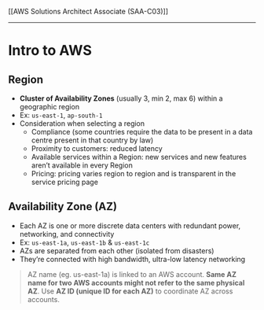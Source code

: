[[AWS Solutions Architect Associate (SAA-C03)]]

---
# Intro to AWS

## Region
- **Cluster of Availability Zones** (usually 3, min 2, max 6) within a geographic region
- Ex: `us-east-1`, `ap-south-1`
- Consideration when selecting a region
    - Compliance (some countries require the data to be present in a data centre present in that country by law)
    - Proximity to customers: reduced latency
    - Available services within a Region: new services and new features aren’t available in every Region
    - Pricing: pricing varies region to region and is transparent in the service pricing page

## Availability Zone (AZ)
-   Each AZ is one or more discrete data centers with redundant power, networking, and connectivity
- Ex: `us-east-1a`, `us-east-1b` & `us-east-1c`
-   AZs are separated from each other (isolated from disasters)
-   They’re connected with high bandwidth, ultra-low latency networking

> AZ name (eg. us-east-1a) is linked to an AWS account. **Same AZ name for two AWS accounts might not refer to the same physical AZ**. Use **AZ ID (unique ID for each AZ)** to coordinate AZ across accounts.